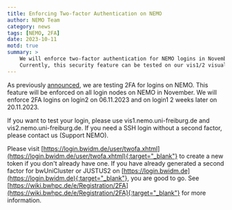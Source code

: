 ```yaml
---
title: Enforcing Two-factor Authentication on NEMO
author: NEMO Team
category: news
tags: [NEMO, 2FA]
date: 2023-10-11
motd: true
summary: >
    We will enforce two-factor authentication for NEMO logins in November.
    Currently, this security feature can be tested on our vis1/2 visualization nodes.
---
```


As previously [announced](/news/2023/08/08/Testing-2FA-on-NEMO/), we are testing 2FA for logins on NEMO.
This feature will be enforced on all login nodes on NEMO in November.
We will enforce 2FA logins on login2 on 06.11.2023 and on login1 2 weeks later on 20.11.2023.

If you want to test your login, please use vis1.nemo.uni-freiburg.de and vis2.nemo.uni-freiburg.de.
If you need a SSH login without a second factor, please contact us (Support NEMO).

Please visit [https://login.bwidm.de/user/twofa.xhtml](https://login.bwidm.de/user/twofa.xhtml){:target="_blank"} to create a new token if you don't already have one.
If you have already generated a second factor for bwUniCluster or JUSTUS2 on [https://login.bwidm.de](https://login.bwidm.de){:target="_blank"}, you are good to go.
See [https://wiki.bwhpc.de/e/Registration/2FA](https://wiki.bwhpc.de/e/Registration/2FA){:target="_blank"} for more information.
